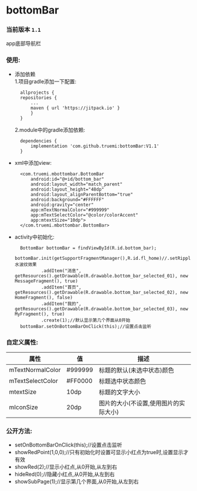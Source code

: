 # bottomBar
### 当前版本 ` 1.1 `  
app底部导航栏  
### 使用:  


- 添加依赖  
 1.项目gradle添加一下配置:  

		allprojects {
		repositories {
			...
			maven { url 'https://jitpack.io' }
			}
		}  

	2.module中的gradle添加依赖:

		dependencies {
	        implementation 'com.github.truemi:bottomBar:V1.1'
		} 
  
- xml中添加view:  
		
		<com.truemi.mbottombar.BottomBar
        	android:id="@+id/bottom_bar"
        	android:layout_width="match_parent"
        	android:layout_height="48dp"
        	android:layout_alignParentBottom="true"
        	android:background="#FFFFFF"
        	android:gravity="center"
        	app:mTextNormalColor="#999999"
        	app:mTextSelectColor="@color/colorAccent"
        	app:mtextSize="10dp">
		</com.truemi.mbottombar.BottomBar>  
- activity中初始化:
   
		BottomBar bottomBar = findViewById(R.id.bottom_bar);
		bottomBar.init(getSupportFragmentManager(),R.id.fl_home)//.setRippleColor(R.drawable.bottom_bar_bg)//水波纹效果
                .addItem("消息", getResources().getDrawable(R.drawable.bottom_bar_selected_01), new MessageFragment(), true)
                .addItem("首页", getResources().getDrawable(R.drawable.bottom_bar_selected_02), new HomeFragment(), false)
                .addItem("我的", getResources().getDrawable(R.drawable.bottom_bar_selected_03), new MyFragment(), true)
                .create(1);//默认显示第几个界面从0开始
        bottomBar.setOnBottomBarOnClick(this);//设置点击监听  

### 自定义属性:  

|  属性        | 值 |  描述  |
| --------   | -----   | ---- |
| mTextNormalColor        | #999999      |   标题的默认(未选中状态)颜色   |
| mTextSelectColor        | #FF0000     |   标题选中状态颜色    |
| mtextSize     | 10dp     |   标题的文字大小    |
| mIconSize     | 20dp     |   图片的大小(不设置,使用图片的实际大小)     |

### 公开方法:  

- setOnBottomBarOnClick(this);//设置点击监听
- showRedPoint(1,0,0);//只有初始化时设置可显示小红点为true时,设置显示才有效
- showRed(2);//显示小红点,从0开始,从左到右
- hideRed(0);//隐藏小红点,从0开始,从左到右
- showSubPage(1);//显示第几个界面,从0开始,从左到右
